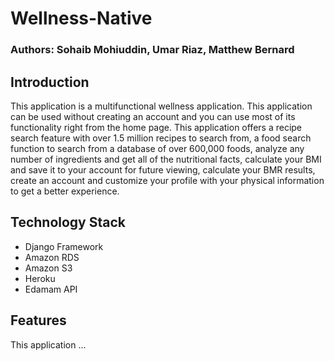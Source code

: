 # Wellness-Native
### Authors: Sohaib Mohiuddin, Umar Riaz, Matthew Bernard

## Introduction

This application is a multifunctional wellness application. This application can be used without creating an account and you can use most of its functionality right from the home page. This application offers a recipe search feature with over 1.5 million recipes to search from, a food search function to search from a database of over 600,000 foods, analyze any number of ingredients and get all of the nutritional facts, calculate your BMI and save it to your account for future viewing, calculate your BMR results, create an account and customize your profile with your physical information to get a better experience. 

## Technology Stack

- Django Framework
- Amazon RDS
- Amazon S3
- Heroku
- Edamam API

## Features

This application ...
